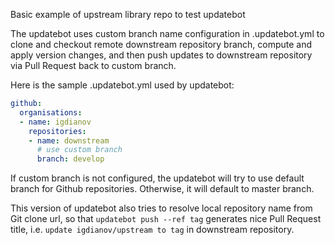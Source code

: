 Basic example of upstream library repo to test updatebot

The updatebot uses custom branch name configuration in .updatebot.yml to clone and checkout remote downstream repository branch, compute and apply version changes, and then push updates to downstream repository via Pull Request back to custom branch.

Here is the sample .updatebot.yml used by updatebot:

```yaml
github:
  organisations:
  - name: igdianov
    repositories:
    - name: downstream
      # use custom branch 
      branch: develop
```

If custom branch is not configured, the updatebot will try to use default branch for Github repositories. Otherwise, it will default to master branch. 

This version of updatebot also tries to resolve local repository name from Git clone url, so that `updatebot push --ref tag` generates nice Pull Request title, i.e. `update igdianov/upstream to tag` in downstream repository.

